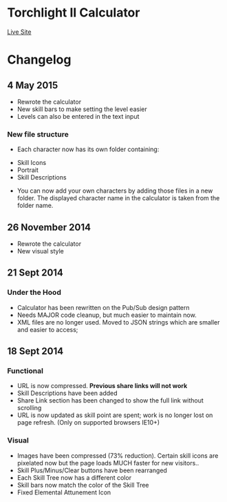 # Torchlight II Calculator

[Live Site](http://ralrom.github.io/tl2-calculator/)

# Changelog #

## 4 May 2015

- Rewrote the calculator
- New skill bars to make setting the level easier
- Levels can also be entered in the text input

### New file structure

- Each character now has its own folder containing:
 * Skill Icons
 * Portrait
 * Skill Descriptions
- You can now add your own characters by adding those files in a new folder.
The displayed character name in the calculator is taken from the folder name.

## 26 November 2014

- Rewrote the calculator
- New visual style

## 21 Sept 2014

### Under the Hood
- Calculator has been rewritten on the Pub/Sub design pattern
- Needs MAJOR code cleanup, but much easier to maintain now.
- XML files are no longer used. Moved to JSON strings which are smaller and easier to access;


## 18 Sept 2014

### Functional
- URL is now compressed. **Previous share links will not work**
- Skill Descriptions have been added
- Share Link section has been changed to show the full link without scrolling
- URL is now updated as skill point are spent; work is no longer lost on page refresh. (Only on supported browsers IE10+)

### Visual
- Images have been compressed (73% reduction). Certain skill icons are pixelated now but the page loads MUCH faster for new visitors..
- Skill Plus/Minus/Clear buttons have been rearranged
- Each Skill Tree now has a different color
- Skill bars now match the color of the Skill Tree
- Fixed Elemental Attunement Icon
